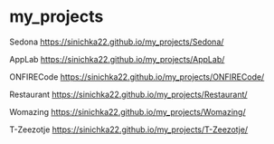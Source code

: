 # my_projects

Sedona
https://sinichka22.github.io/my_projects/Sedona/

AppLab 
https://sinichka22.github.io/my_projects/AppLab/

ONFIRECode
https://sinichka22.github.io/my_projects/ONFIRECode/

Restaurant
https://sinichka22.github.io/my_projects/Restaurant/

Womazing
https://sinichka22.github.io/my_projects/Womazing/

T-Zeezotje
https://sinichka22.github.io/my_projects/T-Zeezotje/

